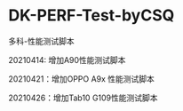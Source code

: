 # DK-PERF-Test-byCSQ
多科-性能测试脚本

20210414: 增加A90性能测试脚本

20210421：增加OPPO A9x 性能测试脚本

20210426：增加Tab10 G109性能测试脚本